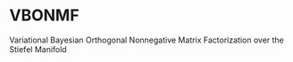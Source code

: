 # VBONMF
Variational Bayesian Orthogonal Nonnegative Matrix Factorization over the Stiefel Manifold
